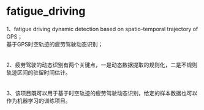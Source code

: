 # fatigue_driving
1、fatigue driving dynamic detection based on spatio-temporal trajectory of GPS；</br>基于GPS时空轨迹的疲劳驾驶动态识别；  
</br></br>
2、疲劳驾驶的动态识别有两个关键点，一是动态数据提取的规则化，二是不规则轨迹区间的驻留时间估计。  
</br></br>
3、该项目既可以用于基于时空轨迹的疲劳驾驶动态识别，给定的样本数据也可以作为机器学习的训练项目。
